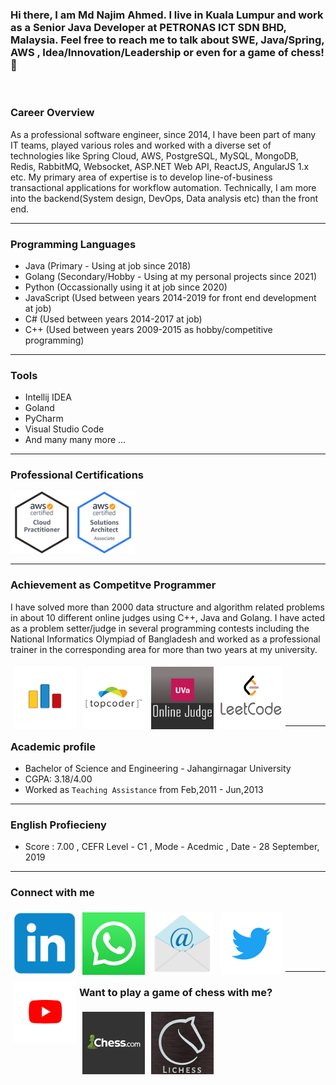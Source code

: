 
 ### Hi there, I am Md Najim Ahmed. I live in Kuala Lumpur and work as a Senior Java Developer at PETRONAS ICT SDN BHD, Malaysia. Feel free to reach me to talk about SWE, Java/Spring, AWS , Idea/Innovation/Leadership or even for a game of chess! :slightly_smiling_face:

<br/>

 ### Career Overview
As a professional software engineer, since 2014, I have been part of many IT teams, played various roles and worked with a diverse set of technologies like Spring Cloud, AWS, PostgreSQL, MySQL, MongoDB, Redis, RabbitMQ, Websocket, ASP.NET Web API, ReactJS, AngularJS 1.x  etc. My primary area of expertise is to develop line-of-business transactional applications for workflow automation. Technically, I am more into the backend(System design, DevOps, Data analysis etc) than the front end.

---
### Programming Languages 
- Java (Primary - Using at job since 2018)
- Golang (Secondary/Hobby - Using at my personal projects since 2021)
- Python (Occassionally using it at job since 2020)
- JavaScript (Used between years 2014-2019 for front end development at job) 
- C# (Used between years 2014-2017 at job)
- C++ (Used between years 2009-2015 as hobby/competitive programming)

---
### Tools
- Intellij IDEA
- Goland
- PyCharm
- Visual Studio Code
- And many many more ... 

---
### Professional Certifications
[<img align="left" width="100px"  alt="Visual Studio Code" src="./AWS-CloudPractitioner-2020.png" />][acp]

[<img align="left" width="100px"  alt="Visual Studio Code" src="./AWS-SolArchitect-Associate-2020.png" />][saa]

<br />
<br />
<br />
<br />
<br />
<br />

---

### Achievement as Competitve Programmer
I have solved more than 2000 data structure and algorithm related problems in about 10 different online judges using C++, Java and Golang. I have acted as a problem setter/judge in several programming contests including the National Informatics Olympiad of Bangladesh and worked as a professional trainer in the corresponding area for more than two years at my university.


[<img align="left" width="100px" height="100px" alt="Visual Studio Code" src="./cf.png" style="margin:5px" />][codeforces]


[<img align="left" width="100px" height="100px" alt="Visual Studio Code" src="./tc.png" style="margin:5px" />][topcoder]



[<img align="left" width="100px" height="100px" alt="Visual Studio Code" src="./uva.png" style="margin:5px" />][uva]



[<img align="left" width="100px" height="100px" alt="Visual Studio Code" src="./lc.png" style="margin:5px"/>][lc]
<br/>
<br/>
<br/>
<br/>
<br/>

---
### Academic profile
- Bachelor of Science and Engineering - Jahangirnagar University
- CGPA: 3.18/4.00
- Worked as `Teaching Assistance` from Feb,2011 - Jun,2013

---
### English Profiecieny
- Score : 7.00 , CEFR Level - C1 , Mode - Acedmic , Date - 28 September, 2019

---
### Connect with me
[<img align="left" width="100px" height="100px" alt="Visual Studio Code" src="./linkedin.png" style="margin:5px"/>][linkedin]

[<img align="left" width="100px" height="100px" alt="Visual Studio Code" src="./whatsapp.png" style="margin:5px"/>][wa]


[<img align="left" width="100px" height="100px" alt="Visual Studio Code" src="./email.png" style="margin:5px"/>][email]

[<img align="left" width="100px" height="100px" alt="Visual Studio Code" src="./twitter.png" style="margin:5px"/>][twitter]


[<img align="left" width="100px" height="100px" alt="Visual Studio Code" src="./youtube.jpg" style="margin:5px"/>][youtube]

<br/>
<br/>
<br/>
<br/>
<br/>

---
### Want to play a game of chess with me?

[<img align="left" width="100px" height="100px" alt="Visual Studio Code" src="./chesdotcom.png" style="margin:5px"/>][chessdotcom]

[<img align="left" width="100px" height="100px" alt="Visual Studio Code" src="./lichess.png" style="margin:5px"/>][lichess]

[acp]: https://www.credly.com/badges/b1282f55-c316-4e7a-bed1-25a7ee6dab79/public_url
[saa]: https://www.credly.com/badges/6fb754a4-c4f3-41f3-922e-7698e0d3feb7/public_url
[codeforces]: https://codeforces.com/profile/najim4689
[topcoder]: https://www.topcoder.com/members/paranoid.soul
[uva]: https://uhunt.onlinejudge.org/id/72332 
[lc]: https://leetcode.com/najim/
[wa]: https://wa.me/8801711927949
[linkedin]: https://www.linkedin.com/in/najim-ahmed-32544b77/
[twitter]: https://twitter.com/najim_ju
[youtube]: https://www.youtube.com/channel/UCHuSJ4mGoDghC-ns7xvrG0A
[email]: mailto:najim.ju@gmail.com
[lichess]: https://lichess.org/@/najim4689
[chessdotcom]: https://www.chess.com/member/najimahmed4689
